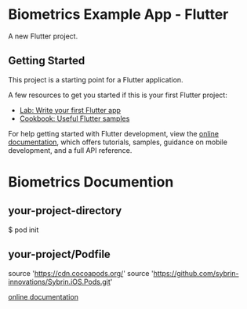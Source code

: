 # Biometrics Example App - Flutter

A new Flutter project.

## Getting Started

This project is a starting point for a Flutter application.

A few resources to get you started if this is your first Flutter project:

- [Lab: Write your first Flutter app](https://docs.flutter.dev/get-started/codelab)
- [Cookbook: Useful Flutter samples](https://docs.flutter.dev/cookbook)

For help getting started with Flutter development, view the
[online documentation](https://docs.flutter.dev/), which offers tutorials,
samples, guidance on mobile development, and a full API reference.


# Biometrics Documention

## your-project-directory
$ pod init

## your-project/Podfile
source 'https://cdn.cocoapods.org/'
source 'https://github.com/sybrin-innovations/Sybrin.iOS.Pods.git'


[online documentation](https://app.gitbook.com/o/-MiezhxY9yZgt5_Q_RoQ/s/D6hh8xel0qKD7v9SLtSB/biometrics/get-started)